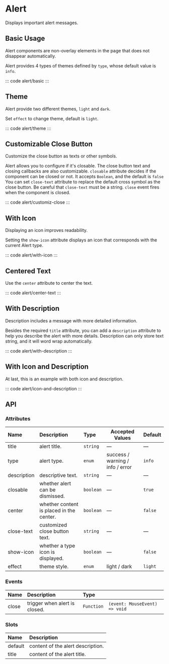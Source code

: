 <script setup>
  import basic from 'exam/alert/basic.vue'
  import theme from 'exam/alert/theme.vue'
  import customizClose from 'exam/alert/customiz-close.vue'
  import withIcon from 'exam/alert/with-icon.vue'
  import centerText from 'exam/alert/center-text.vue'
  import withDescription from 'exam/alert/with-description.vue'
  import iconAndDescription from 'exam/alert/icon-and-description.vue'
</script>

# Alert

Displays important alert messages.

## Basic Usage

Alert components are non-overlay elements in the page that does not disappear automatically.

Alert provides 4 types of themes defined by `type`, whose default value is `info`.

::: code alert/basic
<basic></basic>
:::

## Theme

Alert provide two different themes, `light` and `dark`.

Set `effect` to change theme, default is `light`.

::: code alert/theme
<theme></theme>
:::

## Customizable Close Button

Customize the close button as texts or other symbols.

Alert allows you to configure if it's closable. The close button text and closing callbacks are also customizable. `closable` attribute decides if the component can be closed or not. It accepts `Boolean`, and the default is `false` You can set `close-text` attribute to replace the default cross symbol as the close button. Be careful that `close-text` must be a string. `close` event fires when the component is closed.

::: code alert/customiz-close
<customiz-close></customiz-close>
:::

## With Icon

Displaying an icon improves readability.

Setting the `show-icon` attribute displays an icon that corresponds with the current Alert type.

::: code alert/with-icon
<with-icon></with-icon>
:::

## Centered Text

Use the `center` attribute to center the text.

::: code alert/center-text
<center-text></center-text>
:::

## With Description

Description includes a message with more detailed information.

Besides the required `title` attribute, you can add a `description` attribute to help you describe the alert with more details. Description can only store text string, and it will word wrap automatically.

::: code alert/with-description
<with-description></with-description>
:::

## With Icon and Description

At last, this is an example with both icon and description.

::: code alert/icon-and-description
<icon-and-description></icon-and-description>
:::

## API

### Attributes

| Name        | Description                              | Type      | Accepted Values                  | Default |
| :---------- | :--------------------------------------- | :-------- | -------------------------------- | :------ |
| title       | alert title.                             | `string`  | —                                | —       |
| type        | alert type.                              | `enum`    | success / warning / info / error | `info`  |
| description | descriptive text.                        | `string`  | —                                | —       |
| closable    | whether alert can be dismissed.          | `boolean` | —                                | `true`  |
| center      | whether content is placed in the center. | `boolean` | —                                | `false` |
| close-text  | customized close button text.            | `string`  | —                                | —       |
| show-icon   | whether a type icon is displayed.        | `boolean` | —                                | `false` |
| effect      | theme style.                             | `enum`    | light / dark                     | `light` |

### Events

| Name  | Description                   | Type       |                               |
| :---- | :---------------------------- | :--------- | ----------------------------- |
| close | trigger when alert is closed. | `Function` | `(event: MouseEvent) => void` |

### Slots

| Name    | Description                       |
| :------ | :-------------------------------- |
| default | content of the alert description. |
| title   | content of the alert title.       |
